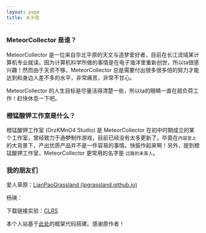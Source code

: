 ```yaml
---
layout: page
title: 关于我 
---
```


### MeteorCollector 是谁？
MeteorCollector 是一位来自华北平原的天文与造梦爱好者，目前在长江流域某计算机专业就读。因为计算机科学所做的事情是在电子海洋里重新创世，所以ta很感兴趣！然而由于天资不够，MeteorCollector 总是需要付出很多很多倍的努力才能达到和身边人差不多的水平，非常痛苦，非常不甘心。

MeteorCollector 的人生目标是尽量活得清楚一些，所以ta的眼睛一直在超负荷工作！赶快休息一下吧。

### 橙锰酸钾工作室是什么？
橙锰酸钾工作室 (OrzKMnO4 Studio) 是 MeteorCollector 在初中时期成立的某个工作室，曾经致力于~~造梦~~制作游戏，目前已经没有太多更新了。毕竟在`内容至上`的大背景下，产出优质产品并不是一件容易的事情。快振作起来啊！另外，提到橙锰酸钾工作室，MeteorCollector 更常用的名字是 `过路的末某人`。

### 我的朋友们

爱人草原：[LianPaoGrassland (lpgrassland.github.io)](https://lpgrassland.github.io/)

杨瑛：

下载链接实验：[CLRS](https://meteorcollector.github.io/download/(TC)CLRS_Introduction_to_Algorithms_(3rd_Edition,_2009).pdf)

本个人站基于<a target="_blank" href='https://github.com/leopardpan/leopardpan.github.io/'>此处</a>的框架代码搭建。感谢原作者！
